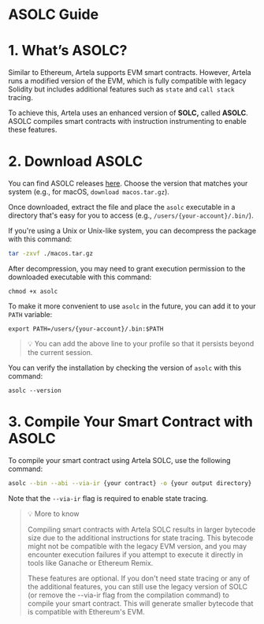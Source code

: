 # ASOLC Guide

# 1. What’s ASOLC?

Similar to Ethereum, Artela supports EVM smart contracts. However, Artela runs a modified version of the EVM, which is fully compatible with legacy Solidity but includes additional features such as `state` and `call stack` tracing.

To achieve this, Artela uses an enhanced version of **SOLC,** called **ASOLC**. ASOLC compiles smart contracts with instruction instrumenting to enable these features.

# 2. Download ASOLC

You can find ASOLC releases [here](https://github.com/artela-network/solidity/releases/tag/v0.8.20-atl). Choose the version that matches your system (e.g., for macOS, `download macos.tar.gz`).

Once downloaded, extract the file and place the `asolc` executable in a directory that's easy for you to access (e.g., `/users/{your-account}/.bin/`).

If you're using a Unix or Unix-like system, you can decompress the package with this command:

```bash
tar -zxvf ./macos.tar.gz
```

After decompression, you may need to grant execution permission to the downloaded executable with this command:

```shell
chmod +x asolc
```
To make it more convenient to use `asolc` in the future, you can add it to your `PATH` variable:

```tsx
export PATH=/users/{your-account}/.bin:$PATH
```

> 💡 You can add the above line to your profile so that it persists beyond the current session.
> 

You can verify the installation by checking the version of `asolc` with this command:

```shell
asolc --version
```

# 3. Compile Your Smart Contract with ASOLC

To compile your smart contract using Artela SOLC, use the following command:

```bash
asolc --bin --abi --via-ir {your contract} -o {your output directory}
```

Note that the `--via-ir` flag is required to enable state tracing.

> 💡 More to know
> 
> Compiling smart contracts with Artela SOLC results in larger bytecode size due to the additional instructions for state tracing. This bytecode might not be compatible with the legacy EVM version, and you may encounter execution failures if you attempt to execute it directly in tools like Ganache or Ethereum Remix.
> 
> These features are optional. If you don't need state tracing or any of the additional features, you can still use the legacy version of SOLC (or remove the --via-ir flag from the compilation command) to compile your smart contract. This will generate smaller bytecode that is compatible with Ethereum's EVM.